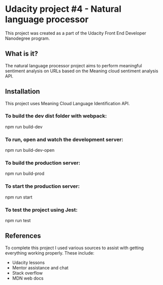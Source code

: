 # Udacity project #4 - Natural language processor #
This project was created as a part of the Udacity Front End Developer Nanodegree program.
## What is it? ##
The natural language processor project aims to perform meaningful sentiment analysis on URLs based on the Meaning cloud sentiment analysis API.
## Installation ##
This project uses Meaning Cloud Language Identification API.

### To build the dev dist folder with webpack: ###
npm run build-dev

### To run, open and watch the development server: ###
npm run build-dev-open

### To build the production server: ###
npm run build-prod

### To start the production server: ###
npm run start

### To test the project using Jest: ###
npm run test

## References ##
To complete this project I used various sources to assist with getting everything working properly. These include:
* Udacity lessons
* Mentor assistance and chat
* Stack overflow
* MDN web docs